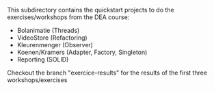 This subdirectory contains the quickstart projects to do the exercises/workshops from the DEA course:
* Bolanimatie (Threads)
* VideoStore (Refactoring)
* Kleurenmenger (Observer)
* Koenen/Kramers (Adapter, Factory, Singleton)
* Reporting (SOLID)

Checkout the branch "exercice-results" for the results of the first three workshops/exercises
